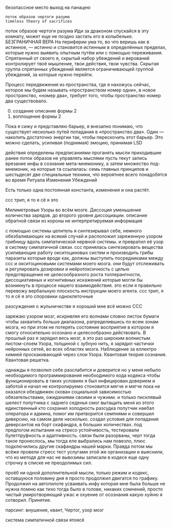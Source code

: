 безопассное место выход на панацею

	поток образов чертоги разума
	timeless theory of sacrifices


поток образов
чертоги разума
Иди за драконом спускайся в эту комнату, может еще не поздно застать его в колыбельке.
БЕЗГРАНИЧНАЯ ВЕРА
На периферии ума то, во что веришь как в истинное, — истинно и становится истинным в определённых пределах, которые нужно выявить опытным путём или с помощью переживания. Спрятанный от своего я, скрытый набор убеждений и верований контролирует твоё мышление, твои действия, твои чувства.
Скрытая группа спрятанных убеждений является ограничивающей группой убеждений, за которые нужно перейти.

Процесс передвижения из пространства, где я нахожусь сейчас, которое мы будем называть «пространством номер одни», в новое пространство, «номер два», требует того, чтобы пространство номер два существовало. 

0. создание описание формы 2
1. воплощение формы 2

Пока я сижу и представляю барьер, я внезапно понимаю, что существует несколько путей попадания в «пространство два». Один — накопить достаточно энергии так, чтобы перескочить этот барьер. Это можно сделать, усиливая (поднимая) эмоцию, принимая LSD

действия определены предписаниями
проганять мысли приходившие ранее
поток образов не управлять мыслями пусть текут
запись врезание инфы в сознание
мета-мнемонику, а затем множество под-мнемоник, на которые та ссылалась: семь главных принципов и шестьдесят две специальные техники, что вероятнее всего понадобятся во время Ритуала Изменения Убеждений

Есть только одна постоянная константа, изменения и она растёт.










ссс трип, я то я сё я это

Милиметровые Узоры во всём мозге. Диссоция уменьшение количества зарядов. до второго уровня диссоциации. описание обратной связи из короны не интерпретируемая информация

с помощью системы целитель я синтезирывал себе, немного обезбаливающих на всякий случай и расположил заряженную узором грибницу вдоль симпатической нервной системы. и превратил её узор в систему симпатичной связи.
ссс принялась синтезировать вещества усиливающие работу окситоциновых систем и производить грибы паразиты которые вроде как, должны выступить посредниками между ссс и окситоциновыми системами моего мозга. они будут отслеживать и регулировать дозировки и нейротоксичность с целью предотвращения не целесообразного роста толлерантности, диссоциативных и когнитивных искажений которые могли бы возникнуть в процессе нашего взаимодействия. это если я правильно перевожу вербальную плоскость инструкции моего агента.
ссс трип, я то я сё я это
споровики одноклеточные


разсуждения о жульничестве я хороший мне всё можно ССС



заряжаю узором мозг, искривляя его волнами словно листок бумаги чтобы захватить больше диапазона, рапределившись по всем зонам мозга, но при этом не потерять состояние восприятия в котором я смогу относительно осознано и целесообразно действовать. В прошлый раз я зарядил весь мозг, в это раз широким волнистым листом-слоем Узора, толщиной с зубную нить, я зарядил частички нейронных сетей, во всех областях мозга. Наблюдение за еллектро химией проскакивающей через слои Узора. Квантовая теория сознания. Квантовая решетка.


однажды я позволил себе разслабится и доверится
но у меня небыло необходимого программирования необходимого кода кодекса
чтобы функционировать в таких условиях
я был инфицирован доверием и заботой
и начал не контролируемо стоновится мягче и мягче
пока не оказался обездвижен скован социальной зависимостью обязательствами, ожиданиями
своими и чужими.
и только писклявый шелест попутчика с заднего седенья смог вытащить меня из этого
единственный кто сохранил холодность разсудка
попутчик наебал оператора и админа, помог им притворится семпнями
и совершил диверсию, на самом деле несколько.
создал условия для попадания деверсантов на борт скафандра, в больших количествах.
под предлогом испытания на стресо устойчивость, тестировали булетпруфность и адаптивность.
связи были разорваны, черт тогда такое пронеслось, мы тогда еле выбрались
нам повезло, плюс подключились другие скафандры нашей марки.
Правда потом мы всёже провели стресс тест услугами этой же организации и выяснили, что
из методя для нас не вывозимы записали в кодесе еще одну строчку в списке не преодолимых сил.

проёб ни одной дополнительной мысли, только режим и кодекс, оставшуюся половину дня
я просто продолжил двигатся по графику. Продолжил на автопилоте усваивать инфу которая мне была больше не нужна
помню как тихо тогда было в голове, никаких сомнений, просто чистый умиротворяющий ужас и охуение от
осознания какую хуйню я сотворил. Принятие.

парсинг: внушение, квант, Чертог, узор мозг






система симпатичной связи ятоясё


